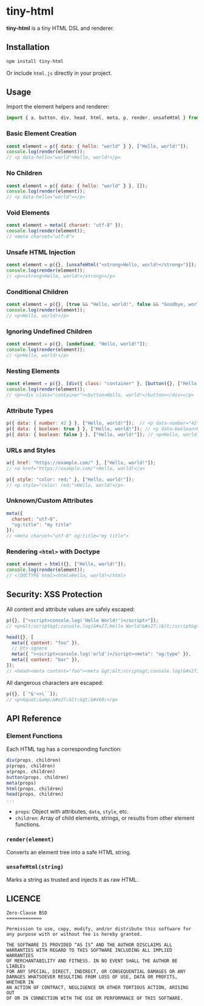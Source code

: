 # tiny-html

**tiny-html** is a tiny HTML DSL and renderer.

## Installation

```bash
npm install tiny-html
```

Or include `html.js` directly in your project.

## Usage

Import the element helpers and renderer:

```js
import { a, button, div, head, html, meta, p, render, unsafeHtml } from "tiny-html";
```

### Basic Element Creation

```js
const element = p({ data: { hello: "world" } }, ["Hello, world!"]);
console.log(render(element)); 
// <p data-hello="world">Hello, world!</p>
```

### No Children

```js
const element = p({ data: { hello: "world" } }, []);
console.log(render(element));
// <p data-hello="world"></p>
```

### Void Elements

```js
const element = meta({ charset: "utf-8" });
console.log(render(element));
// <meta charset="utf-8">
```

### Unsafe HTML Injection

```js
const element = p({}, [unsafeHtml("<strong>Hello, world!</strong>")]);
console.log(render(element));
// <p><strong>Hello, world!</strong></p>
```

### Conditional Children

```js
const element = p({}, [true && "Hello, world!", false && "Goodbye, world!"]);
console.log(render(element));
// <p>Hello, world!</p>
```

### Ignoring Undefined Children

```js
const element = p({}, [undefined, "Hello, world!"]);
console.log(render(element));
// <p>Hello, world!</p>
```

### Nesting Elements

```js
const element = p({}, [div({ class: "container" }, [button({}, ["Hello, world!"])])]);
console.log(render(element));
// <p><div class="container"><button>Hello, world!</button></div></p>
```

### Attribute Types

```js
p({ data: { number: 42 } }, ["Hello, world!"]);  // <p data-number="42">Hello, world!</p>
p({ data: { boolean: true } }, ["Hello, world!"]); // <p data-boolean>Hello, world!</p>
p({ data: { boolean: false } }, ["Hello, world!"]); // <p>Hello, world!</p>
```

### URLs and Styles

```js
a({ href: "https://example.com/" }, ["Hello, world!"]);
// <a href="https://example.com/">Hello, world!</a>

p({ style: "color: red;" }, ["Hello, world!"]);
// <p style="color: red;">Hello, world!</p>
```

### Unknown/Custom Attributes

```js
meta({
  charset: "utf-8",
  "og:title": "my title"
});
// <meta charset="utf-8" og:title="my title">
```

### Rendering `<html>` with Doctype

```js
const element = html({}, ["Hello, world!"]);
console.log(render(element));
// <!DOCTYPE html><html>Hello, world!</html>
```

## Security: XSS Protection

All content and attribute values are safely escaped:

```js
p({}, ["<script>console.log('Hello World!')</script>"]);
// <p>&lt;script&gt;console.log(&#x27;Hello World!&#x27;)&lt;/script&gt;</p>

head({}, [
  meta({ content: "foo" }),
  // @ts-ignore
  meta({ "><script>console.log('orld')</script><meta": "og:type" }),
  meta({ content: "bar" }),
]);
// <head><meta content="foo"><meta &gt;&lt;script&gt;console.log(&#x27;orld&#x27;)&lt;/script&gt;&lt;meta="og:type"><meta content="bar"></head>
```

All dangerous characters are escaped:

```js
p({}, [`"&'<>\``]);
// <p>&quot;&amp;&#x27;&lt;&gt;&#x60;</p>
```

## API Reference

### Element Functions

Each HTML tag has a corresponding function:

```js
div(props, children)
p(props, children)
a(props, children)
button(props, children)
meta(props)
html(props, children)
head(props, children)
...
```

- `props`: Object with attributes, `data`, `style`, etc.
- `children`: Array of child elements, strings, or results from other element functions.

### `render(element)`

Converts an element tree into a safe HTML string.

### `unsafeHtml(string)`

Marks a string as trusted and injects it as raw HTML.

## LICENCE

```
Zero-Clause BSD
=============

Permission to use, copy, modify, and/or distribute this software for
any purpose with or without fee is hereby granted.

THE SOFTWARE IS PROVIDED “AS IS” AND THE AUTHOR DISCLAIMS ALL
WARRANTIES WITH REGARD TO THIS SOFTWARE INCLUDING ALL IMPLIED WARRANTIES
OF MERCHANTABILITY AND FITNESS. IN NO EVENT SHALL THE AUTHOR BE LIABLEs
FOR ANY SPECIAL, DIRECT, INDIRECT, OR CONSEQUENTIAL DAMAGES OR ANY
DAMAGES WHATSOEVER RESULTING FROM LOSS OF USE, DATA OR PROFITS, WHETHER IN
AN ACTION OF CONTRACT, NEGLIGENCE OR OTHER TORTIOUS ACTION, ARISING OUT
OF OR IN CONNECTION WITH THE USE OR PERFORMANCE OF THIS SOFTWARE.
```

